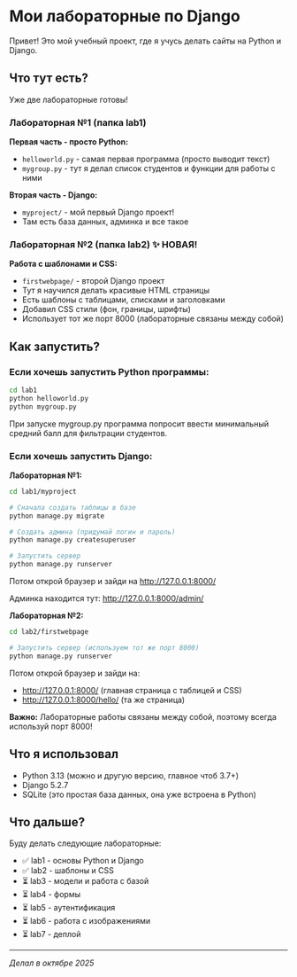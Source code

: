 # Мои лабораторные по Django

Привет! Это мой учебный проект, где я учусь делать сайты на Python и Django.

## Что тут есть?

Уже две лабораторные готовы!

### Лабораторная №1 (папка lab1)

**Первая часть - просто Python:**
- `helloworld.py` - самая первая программа (просто выводит текст)
- `mygroup.py` - тут я делал список студентов и функции для работы с ними

**Вторая часть - Django:**
- `myproject/` - мой первый Django проект! 
- Там есть база данных, админка и все такое

### Лабораторная №2 (папка lab2) ✨ НОВАЯ!

**Работа с шаблонами и CSS:**
- `firstwebpage/` - второй Django проект
- Тут я научился делать красивые HTML страницы
- Есть шаблоны с таблицами, списками и заголовками
- Добавил CSS стили (фон, границы, шрифты)
- Использует тот же порт 8000 (лабораторные связаны между собой)

## Как запустить?

### Если хочешь запустить Python программы:

```bash
cd lab1
python helloworld.py
python mygroup.py
```

При запуске mygroup.py программа попросит ввести минимальный средний балл для фильтрации студентов.

### Если хочешь запустить Django:

**Лабораторная №1:**
```bash
cd lab1/myproject

# Сначала создать таблицы в базе
python manage.py migrate

# Создать админа (придумай логин и пароль)
python manage.py createsuperuser

# Запустить сервер
python manage.py runserver
```

Потом открой браузер и зайди на http://127.0.0.1:8000/

Админка находится тут: http://127.0.0.1:8000/admin/

**Лабораторная №2:**
```bash
cd lab2/firstwebpage

# Запустить сервер (используем тот же порт 8000)
python manage.py runserver
```

Потом открой браузер и зайди на:
- http://127.0.0.1:8000/ (главная страница с таблицей и CSS)
- http://127.0.0.1:8000/hello/ (та же страница)

**Важно:** Лабораторные работы связаны между собой, поэтому всегда используй порт 8000!

## Что я использовал

- Python 3.13 (можно и другую версию, главное чтоб 3.7+)
- Django 5.2.7
- SQLite (это простая база данных, она уже встроена в Python)

## Что дальше?

Буду делать следующие лабораторные:
- ✅ lab1 - основы Python и Django
- ✅ lab2 - шаблоны и CSS
- ⏳ lab3 - модели и работа с базой
- ⏳ lab4 - формы
- ⏳ lab5 - аутентификация
- ⏳ lab6 - работа с изображениями
- ⏳ lab7 - деплой

---

*Делал в октябре 2025*
